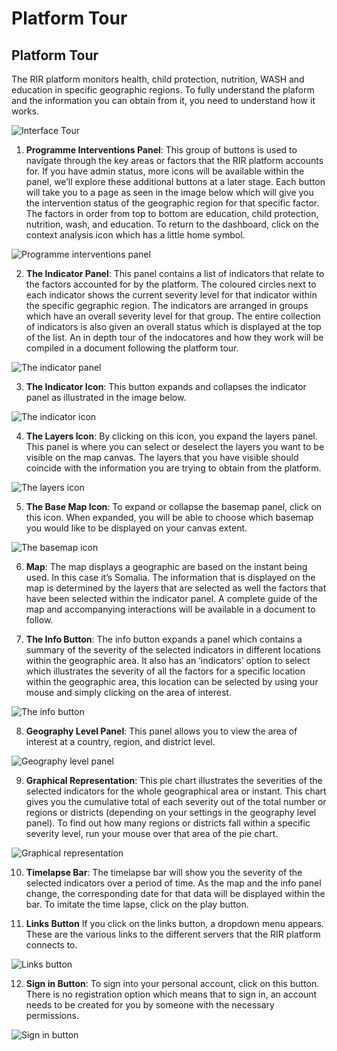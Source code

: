 # Platform Tour

## Platform Tour

The RIR platform monitors health, child protection, nutrition, WASH and education in specific geographic regions. To fully understand 
the plaform and the information you can obtain from it, you need to understand how it works.

![Interface Tour](../img/platform-tour.png "Platform Tour")



1. **Programme Interventions Panel**: 
    This group of buttons is used to navigate through the key areas or factors that the RIR platform accounts for. If you have admin status,
    more icons will be available within the panel, we’ll explore these additional buttons at a later stage. Each button will take you to a page
    as seen in the image below which will give you the intervention status of the geographic region for that specific factor. The factors in order
    from top to bottom are education, child protection, nutrition, wash, and education. To return     to the dashboard, click on the context 
    analysis icon which has a little home symbol.
    
![Programme interventions panel](../img/intervention-panel.png "Programme interventions panel")
    
    
2. **The Indicator Panel**: 
     This panel contains a list of indicators that relate to the factors accounted for by the platform. The coloured circles next to each indicator
     shows the current severity level for that indicator within the specific gegraphic region. The indicators are arranged in groups which have an 
     overall severity level for that group. The entire collection of indicators is also given an overall status which is displayed at the top of the list.
     An in depth tour of the indocatores and how they work will be compiled in a document following the platform tour.
    
![The indicator panel](../img/indicator-panel.png "The indicator panel")
  
  
3. **The Indicator Icon**:
     This button expands and collapses the indicator panel as illustrated in the image below.
  
 ![The indicator icon](../img/indicator-button.png "The indicator icon")
  
  
4. **The Layers Icon**:
     By clicking on this icon, you expand the layers panel. This panel is where you can select or deselect the layers you want to be visible on the map canvas.
     The layers that you have visible should coincide with the information you are trying to obtain from the platform.
     
  ![The layers icon](../img/layers-button.png "The layers icon")
     
     
5. **The Base Map Icon**:
     To expand or collapse the basemap panel, click on this icon. When expanded, you will be able to choose which basemap you would like to be displayed
     on your canvas extent.
    
  ![The basemap icon](../img/basemap-button.png "The basemap icon")
     
     
6. **Map**:
     The map displays a geographic are based on the instant being used. In this case it’s Somalia. The information that is displayed on the map is determined
     by the layers that are selected as well the factors that have been selected within the indicator panel. A complete guide of the map and accompanying 
     interactions will be available in a document to follow.
     
     
7. **The Info Button**:
     The info button expands a panel which contains a summary of the severity of the selected indicators in different locations within the geographic area. 
     It also has an ‘indicators’ option to select which illustrates the severity of all the factors for a specific location within the geographic area,
     this location can be selected by using your mouse and simply clicking on the area of interest.
     
  ![The info button](../img/info-button.png "The info button")
     
     
8. **Geography Level Panel**:
     This panel allows you to view the area of interest at a country, region, and district level. 
     
  ![Geography level panel](../img/geography-level-panel.png "Geography level panel")
   
   
9. **Graphical Representation**:
     This pie chart illustrates the severities of the selected indicators for the whole geographical area or instant. This chart gives you the cumulative 
     total of each severity out of the total number or regions or districts (depending on your settings in the geography level panel). To find out how many 
     regions or districts fall within a specific severity level, run your mouse over that area of the pie chart. 
     
  ![Graphical representation](../img/graphical-representation.png "Graphical representation")
     
     
10. **Timelapse Bar**:
      The timelapse bar will show you the severity of the selected indicators over a period of time. As the map and the info panel change, the corresponding date
      for that data will be displayed within the bar. To imitate the time lapse, click on the play button. 
      
      
11. **Links Button**
      If you click on the links button, a dropdown menu appears. These are the various links to the different servers that the RIR platform connects to.
      
  ![Links button](../img/links.png "Links button")
   
   
12. **Sign in Button**:
      To sign into your personal account, click on this button. There is no registration option which means that to sign in, an account needs to be created
      for you by someone with the necessary permissions.
      
  ![Sign in button](../img/sign-in.png "Sign in button")
